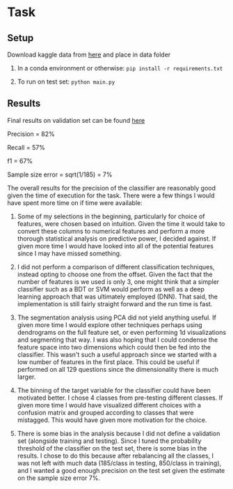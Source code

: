 # Task 
  
## Setup 

Download kaggle data from [here](https://drive.google.com/open?id=1o5ZTT1O173Qr8Ye_2Rx7f_9W37Mhdfq3) and place in data folder

1) In a conda environment or otherwise: `pip install -r requirements.txt`

2) To run on test set: `python main.py` 

## Results 
Final results on validation set can be found [here](http://bit.ly/kaggle_survey_classifier)

Precision = 82%

Recall = 57%

f1 = 67%

Sample size error = sqrt(1/185) = 7%

The overall results for the precision of the classifier are reasonably good given the time of execution for the task. There were a few things I would have spent more time on if time were available:

1) Some of my selections in the beginning, particularly for choice of features, were chosen based on intuition. Given the time it would take to convert these columns to numerical features and perform a more thorough statistical analysis on predictive power,  I decided against. If given more time I would have looked into all of the potential features since I may have missed something. 

2) I did not perform a comparison of different classification techniques, instead opting to choose one from the offset. Given the fact that the number of features is we used is only 3, one might think that a simpler classifier such as a BDT or SVM would perform as well as a deep learning approach that was ultimately employed (DNN). That said, the implementation is still fairly straight forward and the run time is fast.  

3) The segmentation analysis using PCA did not yield anything useful. If given more time I would explore other techniques perhaps using dendrograms on the full feature set, or even performing 1d visualizations and segmenting that way. I was also hoping that I could condense the feature space into two dimensions which could then be fed into the classifier. This wasn't such a useful approach since we started with a low number of features in the first place. This could be useful if performed on all 129 questions since the dimensionality there is much larger.

4) The binning of the target variable for the classifier could have been motivated better. I chose 4 classes from pre-testing different classes. If given more time I would have visualized different choices with a confusion matrix and grouped according to classes that were mistagged. This would have given more motivation for the choice.  

5) There is some bias in the analysis because I did not define a validation set (alongside training and testing). Since I tuned the probability threshold of the classifier on the test set, there is some bias in the results. I chose to do this because after rebalancing all the classes, I was not left with much data (185/class in testing, 850/class in training), and I wanted a good enough precision on the test set given the estimate on the sample size error 7%. 
